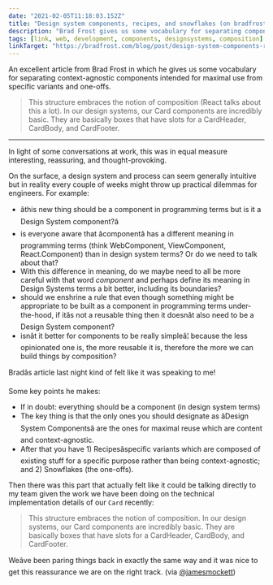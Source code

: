 ```yaml
---
date: "2021-02-05T11:18:03.152Z"
title: "Design system components, recipes, and snowflakes (on bradfrost.com)"
description: "Brad Frost gives us some vocabulary for separating components which are content and context agnostic and intended for maximal use from more specific variants and one-offs."
tags: [link, web, development, components, designsystems, composition]
linkTarget: "https://bradfrost.com/blog/post/design-system-components-recipes-and-snowflakes/"
---
```

An excellent article from Brad Frost in which he gives us some vocabulary for separating context-agnostic components intended for maximal use from specific variants and one-offs.
> This structure embraces the notion of composition (React talks about this a lot). In our design systems, our Card components are incredibly basic. They are basically boxes that have slots for a CardHeader, CardBody, and CardFooter. 
---

In light of some conversations at work, this was in equal measure interesting, reassuring, and thought-provoking.

On the surface, a design system and process can seem generally intuitive but in reality every couple of weeks might throw up practical dilemmas for engineers.
For example:
- âthis new thing should be a component in programming terms but is it a Design System component?â
- is everyone aware that âcomponentâ has a different meaning in programming terms (think WebComponent, ViewComponent, React.Component) than in design system terms? Or do we need to talk about that?
- With this difference in meaning, do we maybe need to all be more careful with that word _component_ and perhaps define its meaning in Design Systems terms a bit better, including its boundaries?
- should we enshrine a rule that even though something might be appropriate to be built as a component in programming terms under-the-hood, if itâs not a reusable thing then it doesnât also need to be a Design System component?
- isnât it better for components to be really simpleâ¦ because the less opinionated one is, the more reusable it is, therefore the more we can build things by composition?

Bradâs article last night kind of felt like it was speaking to me!

Some key points he makes:

- If in doubt: everything should be a component (in design system terms)
- The key thing is that the only ones you should designate as âDesign System Componentsâ are the ones for maximal reuse which are content and context-agnostic.
- After that you have 1) Recipesâspecific variants which are composed of existing stuff for a specific purpose rather than being context-agnostic; and 2) Snowflakes (the one-offs).

Then there was this part that actually felt like it could be talking directly to my team given the work we have been doing on the technical implementation details of  our `Card` recently:

> This structure embraces the notion of composition. In our design systems, our Card components are incredibly basic. They are basically boxes that have slots for a CardHeader, CardBody, and CardFooter.

Weâve been paring things back in exactly the same way and it was nice to get this reassurance we are on the right track. (via [@jamesmockett](https://twitter.com/jamesmockett))